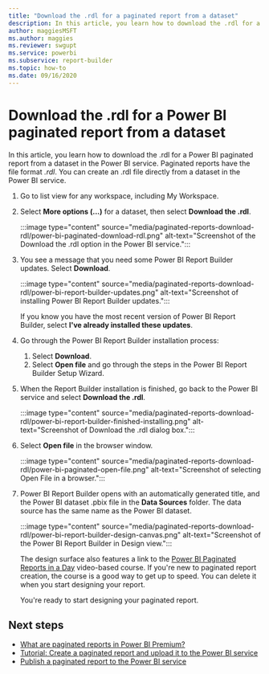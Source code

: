 ```yaml
---
title: "Download the .rdl for a paginated report from a dataset"
description: In this article, you learn how to download the .rdl for a Power BI paginated report from a shared dataset in the Power BI service.
author: maggiesMSFT
ms.author: maggies
ms.reviewer: swgupt
ms.service: powerbi
ms.subservice: report-builder
ms.topic: how-to
ms.date: 09/16/2020
---
```


# Download the .rdl for a Power BI paginated report from a dataset

In this article, you learn how to download the .rdl for a Power BI paginated report from a dataset in the Power BI service. Paginated reports have the file format *.rdl*. You can create an .rdl file directly from a  dataset in the Power BI service.

1. Go to list view for any workspace, including My Workspace. 
1. Select **More options (...)** for a dataset, then select **Download the .rdl**.

    :::image type="content" source="media/paginated-reports-download-rdl/power-bi-paginated-download-rdl.png" alt-text="Screenshot of the Download the .rdl option in the Power BI service.":::
1. You see a message that you need some Power BI Report Builder updates. Select **Download**. 

    :::image type="content" source="media/paginated-reports-download-rdl/power-bi-report-builder-updates.png" alt-text="Screenshot of installing Power BI Report Builder updates.":::

    If you know you have the most recent version of Power BI Report Builder, select **I've already installed these updates**.

1. Go through the Power BI Report Builder installation process: 

    1. Select **Download**.  
    2. Select **Open file** and go through the steps in the Power BI Report Builder Setup Wizard.

1. When the Report Builder installation is finished, go back to the Power BI service and select **Download the .rdl**.

    :::image type="content" source="media/paginated-reports-download-rdl/power-bi-report-builder-finished-installing.png" alt-text="Screenshot of Download the .rdl dialog box.":::

1. Select **Open file** in the browser window.

    :::image type="content" source="media/paginated-reports-download-rdl/power-bi-paginated-open-file.png" alt-text="Screenshot of selecting Open File in a browser.":::

1. Power BI Report Builder opens with an automatically generated title, and the Power BI dataset .pbix file in the **Data Sources** folder. The data source has the same name as the Power BI dataset.

    :::image type="content" source="media/paginated-reports-download-rdl/power-bi-report-builder-design-canvas.png" alt-text="Screenshot of the Power BI Report Builder in Design view.":::

    The design surface also features a link to the [Power BI Paginated Reports in a Day](../learning-catalog/paginated-reports-online-course.md) video-based course. If you're new to paginated report creation, the course is a good way to get up to speed.  You can delete it when you start designing your report.

    You're ready to start designing your paginated report.
 
## Next steps 

- [What are paginated reports in Power BI Premium?](paginated-reports-report-builder-power-bi.md)  
- [Tutorial: Create a paginated report and upload it to the Power BI service](paginated-reports-quickstart-aw.md)
- [Publish a paginated report to the Power BI service](paginated-reports-save-to-power-bi-service.md)

